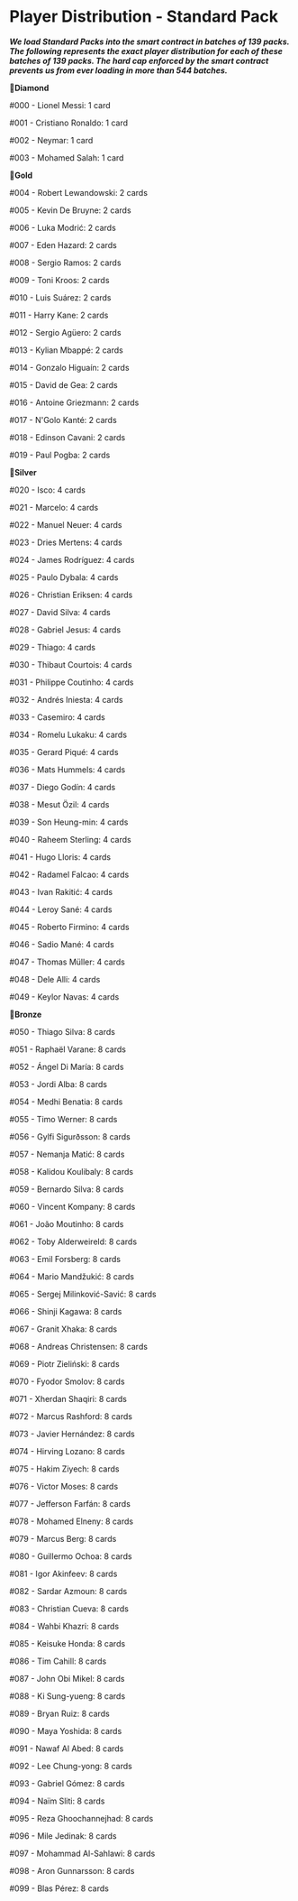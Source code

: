 # Player Distribution - Standard Pack

**_We load Standard Packs into the smart contract in batches of 139 packs. The following represents the exact player distribution for each of these batches of 139 packs. The hard cap enforced by the smart contract prevents us from ever loading in more than 544 batches._**

💎**Diamond**

#000 - Lionel Messi: 1 card

#001 - Cristiano Ronaldo: 1 card

#002 - Neymar: 1 card

#003 - Mohamed Salah: 1 card

🏅**Gold**

#004 - Robert Lewandowski: 2 cards

#005 - Kevin De Bruyne: 2 cards

#006 - Luka Modrić: 2 cards

#007 - Eden Hazard: 2 cards

#008 - Sergio Ramos: 2 cards

#009 - Toni Kroos: 2 cards

#010 - Luis Suárez: 2 cards

#011 - Harry Kane: 2 cards

#012 - Sergio Agüero: 2 cards

#013 - Kylian Mbappé: 2 cards

#014 - Gonzalo Higuaín: 2 cards

#015 - David de Gea: 2 cards

#016 - Antoine Griezmann: 2 cards

#017 - N'Golo Kanté: 2 cards

#018 - Edinson Cavani: 2 cards

#019 - Paul Pogba: 2 cards

🥈**Silver**

#020 - Isco: 4 cards

#021 - Marcelo: 4 cards

#022 - Manuel Neuer: 4 cards

#023 - Dries Mertens: 4 cards

#024 - James Rodríguez: 4 cards

#025 - Paulo Dybala: 4 cards

#026 - Christian Eriksen: 4 cards

#027 - David Silva: 4 cards

#028 - Gabriel Jesus: 4 cards

#029 - Thiago: 4 cards

#030 - Thibaut Courtois: 4 cards

#031 - Philippe Coutinho: 4 cards

#032 - Andrés Iniesta: 4 cards

#033 - Casemiro: 4 cards

#034 - Romelu Lukaku: 4 cards

#035 - Gerard Piqué: 4 cards

#036 - Mats Hummels: 4 cards

#037 - Diego Godín: 4 cards

#038 - Mesut Özil: 4 cards

#039 - Son Heung-min: 4 cards

#040 - Raheem Sterling: 4 cards

#041 - Hugo Lloris: 4 cards

#042 - Radamel Falcao: 4 cards

#043 - Ivan Rakitić: 4 cards

#044 - Leroy Sané: 4 cards

#045 - Roberto Firmino: 4 cards

#046 - Sadio Mané: 4 cards

#047 - Thomas Müller: 4 cards

#048 - Dele Alli: 4 cards

#049 - Keylor Navas: 4 cards

🥉**Bronze**

#050 - Thiago Silva: 8 cards

#051 - Raphaël Varane: 8 cards

#052 - Ángel Di María: 8 cards

#053 - Jordi Alba: 8 cards

#054 - Medhi Benatia: 8 cards

#055 - Timo Werner: 8 cards

#056 - Gylfi Sigurðsson: 8 cards

#057 - Nemanja Matić: 8 cards

#058 - Kalidou Koulibaly: 8 cards

#059 - Bernardo Silva: 8 cards

#060 - Vincent Kompany: 8 cards

#061 - João Moutinho: 8 cards

#062 - Toby Alderweireld: 8 cards

#063 - Emil Forsberg: 8 cards

#064 - Mario Mandžukić: 8 cards

#065 - Sergej Milinković-Savić: 8 cards

#066 - Shinji Kagawa: 8 cards

#067 - Granit Xhaka: 8 cards

#068 - Andreas Christensen: 8 cards

#069 - Piotr Zieliński: 8 cards

#070 - Fyodor Smolov: 8 cards

#071 - Xherdan Shaqiri: 8 cards

#072 - Marcus Rashford: 8 cards

#073 - Javier Hernández: 8 cards

#074 - Hirving Lozano: 8 cards

#075 - Hakim Ziyech: 8 cards

#076 - Victor Moses: 8 cards

#077 - Jefferson Farfán: 8 cards

#078 - Mohamed Elneny: 8 cards

#079 - Marcus Berg: 8 cards

#080 - Guillermo Ochoa: 8 cards

#081 - Igor Akinfeev: 8 cards

#082 - Sardar Azmoun: 8 cards

#083 - Christian Cueva: 8 cards

#084 - Wahbi Khazri: 8 cards

#085 - Keisuke Honda: 8 cards

#086 - Tim Cahill: 8 cards

#087 - John Obi Mikel: 8 cards

#088 - Ki Sung-yueng: 8 cards

#089 - Bryan Ruiz: 8 cards

#090 - Maya Yoshida: 8 cards

#091 - Nawaf Al Abed: 8 cards

#092 - Lee Chung-yong: 8 cards

#093 - Gabriel Gómez: 8 cards

#094 - Naïm Sliti: 8 cards

#095 - Reza Ghoochannejhad: 8 cards

#096 - Mile Jedinak: 8 cards

#097 - Mohammad Al-Sahlawi: 8 cards

#098 - Aron Gunnarsson: 8 cards

#099 - Blas Pérez: 8 cards


